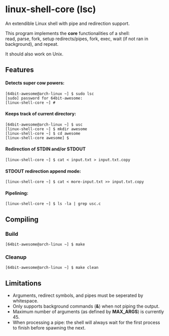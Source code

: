 # linux-shell-core (lsc)

An extendible Linux shell with pipe and redirection support.

This program implements the **core** functionalities of a shell: \
read, parse, fork, setup redirects/pipes, fork, exec, wait (if not ran in background), and repeat.

It should also work on Unix.


## Features

#### Detects super cow powers:
```
[64bit-awesome@arch-linux ~] $ sudo lsc
[sudo] password for 64bit-awesome:
[linux-shell-core ~] #
```

#### Keeps track of current directory:
```
[64bit-awesome@arch-linux ~] $ usc
[linux-shell-core ~] $ mkdir awesome
[linux-shell-core ~] $ cd awesome
[linux-shell-core awesome] $
```

#### Redirection of STDIN and/or STDOUT
```
[linux-shell-core ~] $ cat < input.txt > input.txt.copy
```

#### STDOUT redirection append mode:
```
[linux-shell-core ~] $ cat < more-input.txt >> input.txt.copy
```

#### Pipelining: 
```
[linux-shell-core ~] $ ls -la | grep usc.c
```

## Compiling

### Build
```
[64bit-awesome@arch-linux ~] $ make
```

### Cleanup
```
[64bit-awesome@arch-linux ~] $ make clean
```

## Limitations
- Arguments, redirect symbols, and pipes must be seperated by whitespace.
- Only supports background commands (**&**) when not piping the output.
- Maximum number of arguments (as defined by **MAX_ARGS**) is currently 45.
- When processing a pipe: the shell will always wait for the first process to finish before spawning the next.
